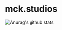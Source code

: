 # mck.studios
![Anurag's github stats](https://github-readme-stats.vercel.app/api?mck.studios=anuraghazra&theme=dark&show_icons=true)
